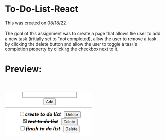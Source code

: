 # To-Do-List-React
This was created on 08/18/22.
<br><br>
The goal of this assignment was to create a page that allows the user to add a new task (initially set to "not completed), allow the user to remove a task by clicking the delete button and allow the user to toggle a task's completion property by clicking the checkbox next to it.
<br><h1>Preview:</h1>
<br><br>
<img src="https://github.com/Taylor-Klar/To-Do-List-React/blob/main/To%20Do%20List.png">

